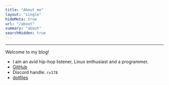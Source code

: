 ```yaml
---
title: "About me"
layout: "single"
hideMeta: true
url: "/about"
summary: "about"
searchHidden: true
---
```


---
Welcome to my blog!
- I am an avid hip-hop listener, Linux enthusiast and a programmer.
- [GitHub](https://github.com/rv178)
- Discord handle: `rv178`
- [dotfiles](https://github.com/rv178/.dotfiles)
